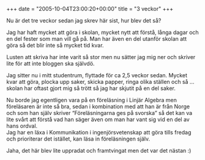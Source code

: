 +++
date = "2005-10-04T23:00:20+00:00"
title = "3 veckor"
+++

Nu är det tre veckor sedan jag skrev här sist, hur blev det så?

Jag har haft mycket att göra i skolan, mycket nytt att förstå, långa dagar och en del fester som man vill gå på. Man har även en del utanför skolan att göra så det blir inte så mycket tid kvar.

Lusten att skriva har inte varit så stor men nu sätter jag mig ner och skriver lite för att inte bloggen ska självdö.

Jag sitter nu i mitt studentrum, flyttade för ca 2,5 veckor sedan. Mycket kvar att göra, plocka upp saker, skicka papper, ringa olika ställen och så &#8230; skolan har oftast gjort mig så trött så jag har skjutit på en del saker.

Nu borde jag egentligen vara på en föreläsning i Linjär Algebra men föreläsaren är inte så bra, sedan i kombination med att han är från Norge och som han själv skriver &#8220;Föreläsningarna ges på svorska&#8221; så det kan va lite svårt att förstå vad han säger även om man har vant sig vid en del av hans ordval.  
Jag har en läxa i Kommunikation i ingenjörsvetenskap att göra tills fredag och prioriterar det istället, kan läsa in föreläsningen själv.

Jaha, det här blev lite uppradat och framtvingat men det var det nästan :) 

<small></small>
